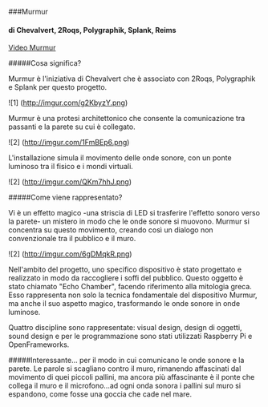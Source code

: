 ###Murmur 
#### di Chevalvert, 2Roqs, Polygraphik, Splank, Reims 

[Video Murmur](https://vimeo.com/67242728)

#####Cosa significa?

Murmur è l'iniziativa di Chevalvert che è associato con 2Roqs, Polygraphik e Splank per questo progetto.

![1] (http://imgur.com/g2KbyzY.png)

Murmur è una protesi architettonico che consente la comunicazione tra passanti e la parete su cui è collegato. 

![2] (http://imgur.com/1FmBEp6.png)

L'installazione simula il movimento delle onde sonore, con un ponte luminoso tra il fisico e i mondi virtuali. 

![2] (http://imgur.com/QKm7hhJ.png)

#####Come viene rappresentato?

Vi è un effetto magico -una striscia di LED si trasferire l'effetto sonoro verso la parete-  un mistero in modo 
che le onde sonore si muovono. Murmur si concentra su questo movimento, creando così un dialogo non convenzionale 
tra il pubblico e il muro.

![2] (http://imgur.com/6gDMqkR.png)

Nell'ambito del progetto, uno specifico dispositivo è stato progettato e realizzato in modo da raccogliere 
i soffi del pubblico. Questo oggetto è stato chiamato "Echo Chamber", facendo riferimento alla mitologia greca. 
Esso rappresenta non solo la tecnica fondamentale del dispositivo Murmur, ma anche il suo aspetto magico, 
trasformando le onde sonore in onde luminose.

Quattro discipline sono rappresentate: visual design, design di oggetti, sound design e per le programmazione 
sono stati utilizzati Raspberry Pi e OpenFrameworks. 

#####Interessante...
per il modo in cui comunicano le onde sonore e la parete. Le parole si scagliano contro il muro, rimanendo affascinati dal movimento di quei piccoli pallini, ma ancora più affascinante è il ponte che collega il muro e il microfono...ad ogni onda sonora i pallini sul muro si espandono, come fosse una goccia che cade nel mare. 


